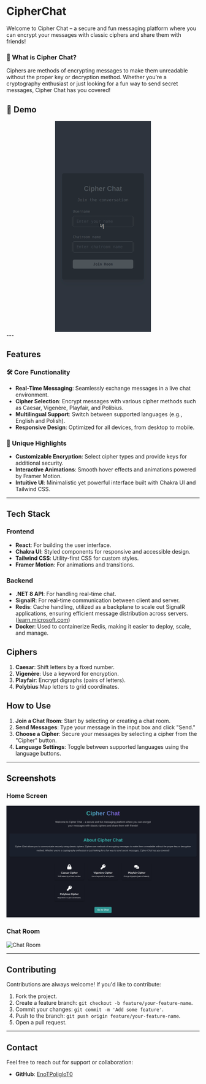 # CipherChat 

Welcome to Cipher Chat – a secure and fun messaging platform where you can encrypt your messages with classic ciphers and share them with friends!

### 🔑 What is Cipher Chat?

Ciphers are methods of encrypting messages to make them unreadable without the proper key or decryption method. Whether you're a cryptography enthusiast or just looking for a fun way to send secret messages, Cipher Chat has you covered!

## 📱 Demo 
<div style="display: flex; justify-content: center; align-items: center;">
  <img src="https://github.com/EnoTPoligloT0/CipherChat/blob/e71e802f675e93a68fa2edcdab0f22dae151889f/demo.gif" width="250" height="550"/>
</div>
---

## Features

### 🛠 Core Functionality
- **Real-Time Messaging**: Seamlessly exchange messages in a live chat environment.
- **Cipher Selection**: Encrypt messages with various cipher methods such as Caesar, Vigenère, Playfair, and Polibius.
- **Multilingual Support**: Switch between supported languages (e.g., English and Polish).
- **Responsive Design**: Optimized for all devices, from desktop to mobile.

### 🌟 Unique Highlights
- **Customizable Encryption**: Select cipher types and provide keys for additional security.
- **Interactive Animations**: Smooth hover effects and animations powered by Framer Motion.
- **Intuitive UI**: Minimalistic yet powerful interface built with Chakra UI and Tailwind CSS.

---

## Tech Stack

### Frontend
- **React**: For building the user interface.
- **Chakra UI**: Styled components for responsive and accessible design.
- **Tailwind CSS**: Utility-first CSS for custom styles.
- **Framer Motion**: For animations and transitions.

### Backend
- **.NET 8 API**: For handling real-time chat.
- **SignalR**: For real-time communication between client and server.
- **Redis**: Cache handling, utilized as a backplane to scale out SignalR applications, ensuring efficient message distribution across servers. ([learn.microsoft.com](https://learn.microsoft.com/en-us/aspnet/core/signalr/redis-backplane?view=aspnetcore-9.0\&utm_source=chatgpt.com))
- **Docker**: Used to containerize Redis, making it easier to deploy, scale, and manage.

## Ciphers
1. **Caesar**: Shift letters by a fixed number.
2. **Vigenère**: Use a keyword for encryption.
3. **Playfair**: Encrypt digraphs (pairs of letters).
4. **Polybius**:Map letters to grid coordinates.  

## How to Use

1. **Join a Chat Room**: Start by selecting or creating a chat room.
2. **Send Messages**: Type your message in the input box and click "Send."
3. **Choose a Cipher**: Secure your messages by selecting a cipher from the "Cipher" button.
4. **Language Settings**: Toggle between supported languages using the language buttons.

---

## Screenshots 

### Home Screen
![Home Screen](https://github.com/EnoTPoligloT0/CipherChat/blob/c705895f8410f0bfa884c41beea399d71fd06767/home-page.png)

### Chat Room
![Chat Room](./assets/chat-room.png) 

---

## Contributing

Contributions are always welcome! If you'd like to contribute:

1. Fork the project.
2. Create a feature branch: `git checkout -b feature/your-feature-name`.
3. Commit your changes: `git commit -m 'Add some feature'`.
4. Push to the branch: `git push origin feature/your-feature-name`.
5. Open a pull request.

---

## Contact

Feel free to reach out for support or collaboration:


- **GitHub**: [EnoTPoligloT0](https://github.com/EnoTPoligloT0)

